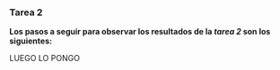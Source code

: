 ### Tarea 2

**Los pasos a seguir para observar los resultados de la *tarea 2* son los siguientes:**

LUEGO LO PONGO




